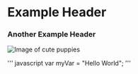 # Example Header

### Another Example Header

![Image of cute puppies](https://github.com/cmgdickinson/skills-communicate-using-markdown/assets/172605198/aebb62f2-ba07-4ca2-8dcd-812c2ff93ec0)

''' javascript
var myVar = "Hello World";
'''
